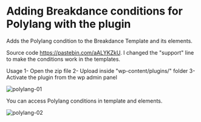 # Adding Breakdance conditions for Polylang with the plugin
Adds the Polylang condition to the Breakdance Template and its elements.

Source code https://pastebin.com/aALYKZkU. I changed the "support" line to make the conditions work in the templates.

Usage
1- Open the zip file
2- Upload inside "wp-content/plugins/" folder
3- Activate the plugin from the wp admin panel

![polylang-01](https://user-images.githubusercontent.com/48365764/197161232-58ad5256-9ab1-4a13-8b80-7681f7a6c113.jpg)

You can access Polylang conditions in template and elements.

![polylang-02](https://user-images.githubusercontent.com/48365764/197161863-d472d5f8-0ba7-4fa3-b7d7-12e8240a0d5b.jpg)
